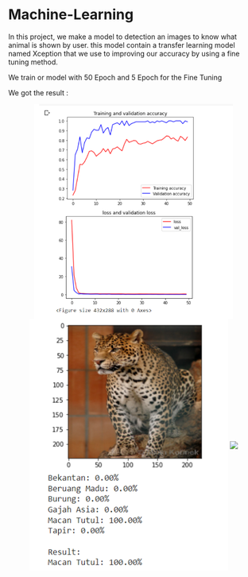 # Machine-Learning

In this project, we make a model to detection an images to know what animal is shown by user. this model contain a transfer learning model named Xception that we use to improving our accuracy by using a fine tuning method.

We train or model with 50 Epoch and 5 Epoch for the Fine Tuning

We got the result :
<p align="center">
  <img align="center" width="400" src="/Result/graph1.png" />
  <img align="center" width="400" src="/Result/resullt1.png" />
  <img align="center" width="400" src="/Result/result2.png" />
</p>
